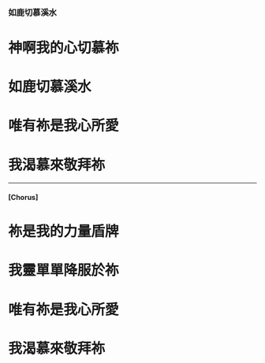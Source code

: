 ### 如鹿切慕溪水
# 神啊我的心切慕祢
# 如鹿切慕溪水
# 唯有祢是我心所愛
# 我渴慕來敬拜祢

---

#### [Chorus]
# 祢是我的力量盾牌
# 我靈單單降服於祢
# 唯有祢是我心所愛
# 我渴慕來敬拜祢